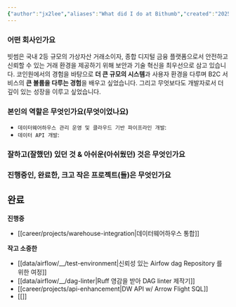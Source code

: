 ```yaml
---
{"author":"jx2lee","aliases":"What did I do at Bithumb","created":"2025-08-02T15:54:21.900+09:00","last-updated":"2025-08-02 15:54","tags":["bithumb","work"],"dg-publish":true,"dg-home-link":false,"dg-show-local-graph":true,"dg-show-backlinks":false,"dg-show-toc":true,"dg-show-inline-title":false,"dg-show-file-tree":false,"dg-enable-search":false,"dg-link-preview":true,"dg-show-tags":false,"dg-pass-frontmatter":false,"permalink":"/career/bithumb/","dgShowLocalGraph":true,"dgShowToc":true,"dgLinkPreview":true,"dgPassFrontmatter":true,"noteIcon":""}
---
```



### 어떤 회사인가요
빗썸은 국내 2등 규모의 가상자산 거래소이자, 종합 디지털 금융 플랫폼으로서 안전하고 신뢰할 수 있는 거래 환경을 제공하기 위해 보안과 기술 혁신을 최우선으로 삼고 있습니다. 코인원에서의 경험을 바탕으로 **더 큰 규모의 시스템**과 사용자 환경을 다루며 B2C 서비스의 **큰 볼륨을 다루는 경험**을 배우고 싶었습니다. 그리고 무엇보다도 개발자로서 더 깊이 있는 성장을 이루고 싶었습니다.


### 본인의 역할은 무엇인가요(무엇이었나요)
- `데이터웨어하우스 관리 운영 및 클라우드 기반 파이프라인 개발`: 
- `데이터 API 개발`:


### 잘하고(잘했던) 있던 것 & 아쉬운(아쉬웠던) 것은 무엇인가요
### 진행중인, 완료한, 크고 작은 프로젝트(들)은 무엇인가요
**완료**
- 

**진행중**
- [[career/projects/warehouse-integration\|데이터웨어하우스 통합]]

**작고 소중한**
- [[data/airflow/__/test-environment\|신뢰성 있는 Airfow dag Repository 를 위한 여정]]
- [[data/airflow/__/dag-linter\|Ruff 영감을 받아 DAG linter 제작기]]
- [[career/projects/api-enhancement\|DW API w/ Arrow Flight SQL]]
- [[]]